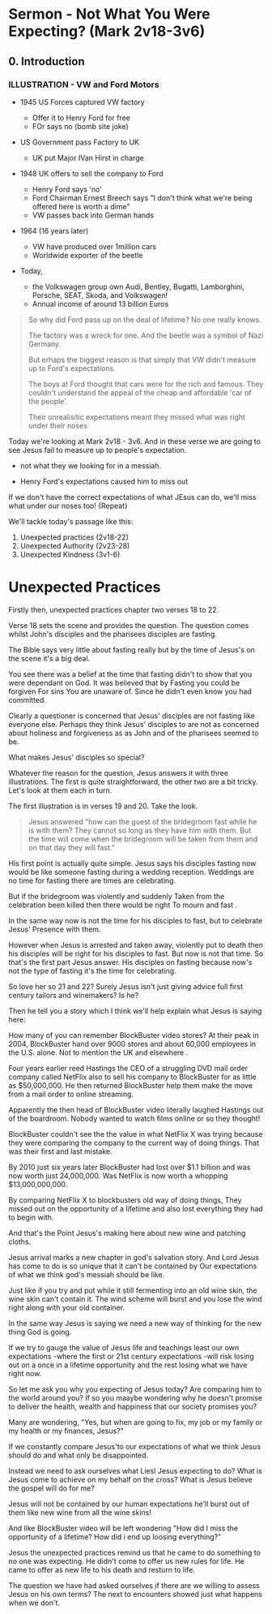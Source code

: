 # Sermon - Not What You Were Expecting? (Mark 2v18-3v6)

## 0. Introduction

### ILLUSTRATION - VW and Ford Motors

-   1945 US Forces captured VW factory

    -   Offer it to Henry Ford for free
    -   FOr says no (bomb site joke)

-   US Government pass Factory to UK

    -   UK put Major IVan Hirst in charge

-   1948 UK offers to sell the company to Ford

    -   Henry Ford says 'no'
    -   Ford Chairman Ernest Breech says "I don't think what we're being offered here is worth a dime"
    -   VW passes back into German hands

-   1964 (16 years later)

    -   VW have produced over 1million cars
    -   Worldwide exporter of the beetle

-   Today,

    -   the Volkswagen group own Audi, Bentley, Bugatti, Lamborghini, Porsche, SEAT, Skoda, and Volkswagen!
    -   Annual income of around 13 billion Euros

> So why did Ford pass up on the deal of lifetime? No one really knows.
>
> The factory was a wreck for one. And the beetle was a symbol of Nazi Germany.
>
> But erhaps the biggest reason is that simply that VW didn't measure up to Ford's expectations.
>
> The boys at Ford thought that cars were for the rich and famous. They couldn't understand the appeal of the cheap and affordable 'car of the people'.
>
> Their unrealisitic expectations meant they missed what was right under their noses

Today we're looking at Mark 2v18 - 3v6. And in these verse we are going to see Jesus fail to measure up to people's expectation.

-   not what they we looking for in a messiah.

-   Henry Ford's expectations caused him to miss out

If we don't have the correct expectations of what JEsus can do, we'll miss what under our noses too! {Repeat}

We'll tackle today's passage like this:

1.  Unexpected practices (2v18-22)
2.  Unexpected Authority (2v23-28)
3.  Unexpected Kindness (3v1-6)

# Unexpected Practices

Firstly then, unexpected practices chapter two verses 18 to 22.

Verse 18 sets the scene and provides the question. The question comes whilst John's disciples and the pharisees disciples are fasting.

The Bible says very little about fasting really but by the time of Jesus's on the scene it's a big deal.

You see there was a belief at the time that fasting didn't to show that you were dependant on God. It was believed that by Fasting you could be forgiven For sins You are unaware of. Since he didn't even know you had committed.

Clearly a questioner is concerned that Jesus' disciples are not fasting like everyone else.  Perhaps they think Jesus' disciples to are not as concerned about holiness and forgiveness as as John and of the pharisees seemed to be.

What makes Jesus' disciples so special?

Whatever the reason for the question, Jesus answers it with three illustrations.  The first is quite straightforward, the other two are a bit tricky.  Let's look at them each in turn.

The first illustration is in verses 19 and 20.  Take the look.

> Jesus answered "how can the guest of the bridegroom fast while he is with them? They cannot so long as they have him with them. But the time will come when the bridegroom will be taken from them and on that day they will fast."

His first point is actually quite simple.  Jesus says his disciples fasting now would be like someone fasting during a wedding reception.  Weddings are no time for fasting there are times are celebrating.

But if the bridegroom was violently and suddenly  Taken from the celebration been killed then there would be right To mourn and fast .

In the same way now is not the time for his disciples to fast, but to celebrate Jesus' Presence with them.

However when Jesus is arrested and taken away, violently put to death then his disciples will be right for his disciples to fast. But now is not that time.
So that's the first part Jesus answer.  His disciples on fasting because now's not the type of fasting it's the time for celebrating.

So love her so 21 and 22?  Surely Jesus isn't just giving advice full first century tailors and winemakers?  Is he?

Then he tell you a story which I think we'll help explain what Jesus is saying here:

How many of you can remember BlockBuster video stores? At their peak in 2004, BlockBuster hand over 9000 stores and about 60,000 employees in the U.S. alone.  Not to mention the UK and elsewhere .

Four years earlier reed Hastings the CEO of a struggling DVD mail order company called NetFlix also to sell his company to BlockBuster for as little as $50,000,000. He then returned BlockBuster help them make the move from a mail order to online streaming.

Apparently the then head of BlockBuster video literally laughed Hastings out of the boardroom. Nobody wanted to watch films online or so they thought!

BlockBuster couldn't see the the value in what NetFlix X was trying because they were comparing the company to the current way of doing things.  That was their first and last mistake.

By 2010 just six years later BlockBuster had lost over $1.1 billion and was now worth just 24,000,000.  Was NetFlix is now worth a whopping $13,000,000,000.

By comparing NetFlix X to blockbusters old way of doing things, They missed out on the opportunity of a lifetime and also lost everything they had to begin with.

And that's the Point Jesus's making here about new wine and patching cloths.

Jesus arrival marks a new chapter in god's salvation story.  And Lord Jesus has come to do is so unique that it can't be contained by Our expectations of what we think god's messiah should be like.

Just like if you try and put while it still fermenting into an old wine skin, the wine skin can't contain it.  The wind scheme will burst and you lose the wind right along with your old container.

In the same way Jesus is saying we need a new way of thinking for the new thing God is going.

If we try to gauge the value of Jesus life and teachings least our own expectations -where the first or 21st century expectations -will risk losing out on a once in a lifetime opportunity and the rest losing what we have right now.

So let me ask you why you expecting of Jesus today? Are comparing him to the world around you? If so you maaybe wondering why he doesn't promise to deliver the health, wealth and happiness that our society promises you?

Many are wondering, "Yes, but when are going to fix, my job or my family or my health or my finances, Jesus?"

If we constantly compare Jesus'to our expectations of what we think Jesus should do and what only be disappointed.

Instead we need to ask ourselves what Liesl Jesus expecting to do?  What is Jesus come to achieve on my behalf on the cross?  What is Jesus believe the gospel will do for me?

Jesus will not be contained by our human expectations he'll burst out of them like new wine from all the wine skins!

And like BlockBuster video will be left wondering "How did I miss the opportunity of a lifetime? How did i end up loosing everything?"

Jesus the unexpected practices remind us that he came to do something to no one was expecting.  He didn't come to offer us new rules for life.  He came to offer as new life to his death and resturn to life.

The question we have had asked ourselves if there are we willing to assess Jesus on his own terms?  The next to encounters showed just what happens when we don't.
